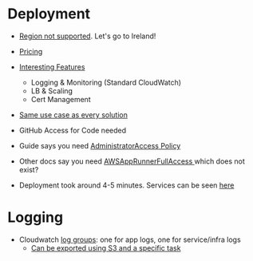 # Deployment
- [Region not supported](https://console.aws.amazon.com/apprunner/home?region=eu-central-1#). Let's go to Ireland!
- [Pricing](https://eu-west-1.console.aws.amazon.com/apprunner/home?region=eu-west-1#/welcome)
- [Interesting Features](https://aws.amazon.com/apprunner/features/)
    - Logging & Monitoring (Standard CloudWatch)
    - LB & Scaling
    - Cert Management

- [Same use case as every solution](https://eu-west-1.console.aws.amazon.com/apprunner/home?region=eu-west-1#/welcome)
- GitHub Access for Code needed
- Guide says you need [AdministratorAccess Policy](https://docs.aws.amazon.com/apprunner/latest/dg/setting-up.html)
- Other docs say you need [AWSAppRunnerFullAccess ](https://docs.aws.amazon.com/apprunner/latest/dg/security_iam_id-based-policy-examples.html)
which does not exist?
- Deployment took around 4-5 minutes.
Services can be seen [here](https://eu-west-1.console.aws.amazon.com/apprunner/home?region=eu-west-1#/services)

# Logging
- Cloudwatch [log groups](https://eu-west-1.console.aws.amazon.com/cloudwatch/home?region=eu-west-1#logsV2:log-groups): one for app logs, one for service/infra logs
    - [Can be exported using S3 and a specific task](https://docs.aws.amazon.com/AmazonCloudWatch/latest/logs/S3ExportTasks.html)